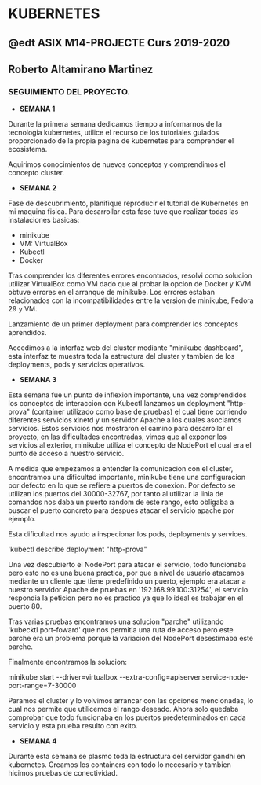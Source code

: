 # KUBERNETES
## @edt ASIX M14-PROJECTE Curs 2019-2020
## Roberto Altamirano Martinez


### SEGUIMIENTO DEL PROYECTO.


* **SEMANA 1**

Durante la primera semana dedicamos tiempo a informarnos de la tecnologia kubernetes, utilice el recurso 
de los tutoriales guiados proporcionado de la propia pagina de kubernetes para comprender el ecosistema.

Aquirimos conocimientos de nuevos conceptos y comprendimos el concepto cluster.

* **SEMANA 2**

Fase de descubrimiento, planifique reproducir el tutorial de Kubernetes en mi maquina fisica.
Para desarrollar esta fase tuve que realizar todas las instalaciones basicas:
+ minikube
+ VM: VirtualBox
+ Kubectl
+ Docker

Tras comprender los diferentes errores encontrados, resolvi como solucion utilizar VirtualBox como VM dado 
que al probar la opcion de Docker y KVM obtuve errores en el arranque de minikube.
Los errores estaban relacionados con la incompatibilidades entre la version de minikube, Fedora 29 y VM.

Lanzamiento de un primer deployment para comprender los conceptos aprendidos.

Accedimos a la interfaz web del cluster mediante "minikube dashboard", esta interfaz te muestra toda la estructura del cluster
y tambien de los deployments, pods y servicios operativos.

* **SEMANA 3**

Esta semana fue un punto de inflexion importante, una vez comprendidos los conceptos de interaccion con Kubectl
lanzamos un deployment "http-prova" (container utilizado como base de pruebas) el cual tiene corriendo diferentes servicios
xinetd y un servidor Apache a los cuales asociamos servicios.
Estos servicios nos mostraron el camino para desarrollar el proyecto, en las dificultades encontradas, vimos que
al exponer los servicios al exterior, minikube utiliza el concepto de NodePort el cual era el punto de acceso a 
nuestro servicio.

A medida que empezamos a entender la comunicacion con el cluster, encontramos una dificultad importante, minikube
tiene una configuracion por defecto en lo que se refiere a puertos de conexion.
Por defecto se utilizan los puertos del 30000-32767, por tanto al utilizar la linia de comandos nos daba un puerto 
random de este rango, esto obligaba a buscar el puerto concreto para despues atacar el servicio apache por ejemplo.

Esta dificultad nos ayudo a inspecionar los pods, deployments y services. 

'kubectl describe deployment "http-prova"

Una vez descubierto el NodePort para atacar el servicio, todo funcionaba pero esto no es una buena practica, por que 
a nivel de usuario atacamos mediante un cliente  que tiene predefinido un puerto, ejemplo era atacar a nuestro servidor
Apache de pruebas en '192.168.99.100:31254', el servicio respondia la peticion pero no es practico ya que lo ideal es trabajar 
en el puerto 80.

Tras varias pruebas encontramos una solucion "parche" utilizando 'kubecktl port-foward' que nos permitia una ruta de acceso pero este parche
era un problema porque la variacion del NodePort desestimaba este parche.

Finalmente encontramos la solucion:

minikube start --driver=virtualbox --extra-config=apiserver.service-node-port-range=7-30000

Paramos el cluster y lo volvimos arrancar con las opciones mencionadas, lo cual nos permite que utilicemos el rango deseado.
Ahora solo quedaba comprobar que todo funcionaba en los puertos predeterminados en cada servicio y esta prueba resulto con exito.

* **SEMANA 4**

Durante esta semana se plasmo toda la estructura del servidor gandhi en kubernetes.
Creamos los containers con todo lo necesario y tambien hicimos pruebas de conectividad.







